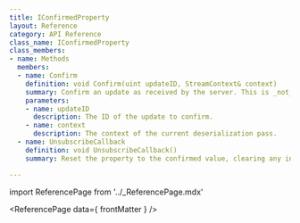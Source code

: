 ```yaml
---
title: IConfirmedProperty
layout: Reference
category: API Reference
class_name: IConfirmedProperty
class_members:
- name: Methods
  members:
  - name: Confirm
    definition: void Confirm(uint updateID, StreamContext& context)
    summary: Confirm an update as received by the server. This is _not_ an acknowledgement that the property value was accepted, only that the update is no longer inflight. If the property value was accepted, it is sent back to the local client in the preceding read.
    parameters:
    - name: updateID
      description: The ID of the update to confirm.
    - name: context
      description: The context of the current deserialization pass.
  - name: UnsubscribeCallback
    definition: void UnsubscribeCallback()
    summary: Reset the property to the confirmed value, clearing any inflight update.

---
```

import ReferencePage from '../_ReferencePage.mdx'

<ReferencePage data={ frontMatter } />
